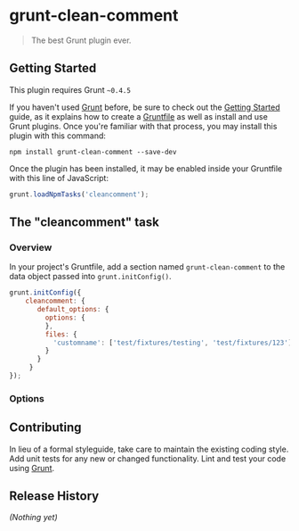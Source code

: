 # grunt-clean-comment

> The best Grunt plugin ever.

## Getting Started
This plugin requires Grunt `~0.4.5`

If you haven't used [Grunt](http://gruntjs.com/) before, be sure to check out the [Getting Started](http://gruntjs.com/getting-started) guide, as it explains how to create a [Gruntfile](http://gruntjs.com/sample-gruntfile) as well as install and use Grunt plugins. Once you're familiar with that process, you may install this plugin with this command:

```shell
npm install grunt-clean-comment --save-dev
```

Once the plugin has been installed, it may be enabled inside your Gruntfile with this line of JavaScript:

```js
grunt.loadNpmTasks('cleancomment');
```

## The "cleancomment" task

### Overview
In your project's Gruntfile, add a section named `grunt-clean-comment` to the data object passed into `grunt.initConfig()`.

```js
grunt.initConfig({
    cleancomment: {
       default_options: {
         options: {
         },
         files: {
           'customname': ['test/fixtures/testing', 'test/fixtures/123']
         }
       }
     }
});
```

### Options

## Contributing
In lieu of a formal styleguide, take care to maintain the existing coding style. Add unit tests for any new or changed functionality. Lint and test your code using [Grunt](http://gruntjs.com/).

## Release History
_(Nothing yet)_
